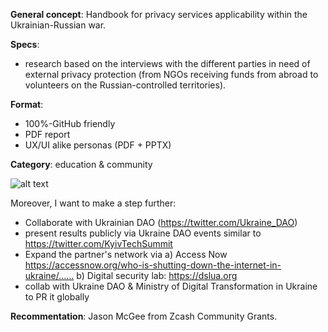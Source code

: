 **General concept**:  Handbook for privacy services applicability within the Ukrainian-Russian war.

**Specs**:
- research based on the interviews with the different parties in need of external privacy protection (from NGOs receiving funds from abroad to volunteers on the Russian-controlled territories).

**Format**:
- 100%-GitHub friendly
- PDF report
- UX/UI alike personas (PDF + PPTX)

**Category**: education & community

![alt text](https://github.com/Msiusko/web3privacy/blob/main/static-assets/Ukrainian%20under%20occupation%20persona%20persona.png)

Moreover, I want to make a step further:
- Collaborate with Ukrainian DAO (https://twitter.com/Ukraine_DAO)
- present results publicly via Ukraine DAO events similar to https://twitter.com/KyivTechSummit
- Expand the partner's network via 
a) Access Now https://accessnow.org/who-is-shutting-down-the-internet-in-ukraine/……
b) Digital security lab: https://dslua.org
- collab with Ukraine DAO & Ministry of Digital Transformation in Ukraine to PR it globally

**Recommentation**: Jason McGee from Zcash Community Grants.
